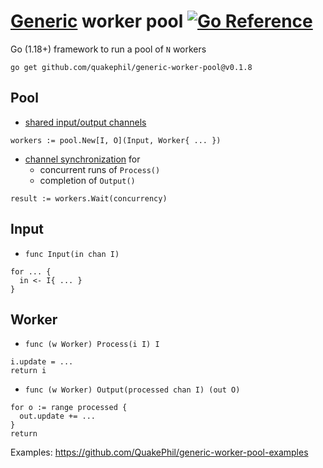 # [Generic](https://gobyexample.com/generics) worker pool [![Go Reference](https://pkg.go.dev/badge/github.com/quakephil/generic-worker-pool.svg)](https://pkg.go.dev/github.com/quakephil/generic-worker-pool)

Go (1.18+) framework to run a pool of `N` workers
```
go get github.com/quakephil/generic-worker-pool@v0.1.8
```

## Pool
* [shared input/output channels](https://gobyexample.com/worker-pools)
```
workers := pool.New[I, O](Input, Worker{ ... })
```
* [channel synchronization](https://gobyexample.com/channel-synchronization) for
  * concurrent runs of `Process()`
  * completion of `Output()`
```
result := workers.Wait(concurrency)
```

## Input
* `func Input(in chan I)`
```
for ... {
  in <- I{ ... }
}
```

## Worker
* `func (w Worker) Process(i I) I`
```
i.update = ...
return i
```
* `func (w Worker) Output(processed chan I) (out O)`
```
for o := range processed {
  out.update += ...
}
return
```

Examples: https://github.com/QuakePhil/generic-worker-pool-examples
